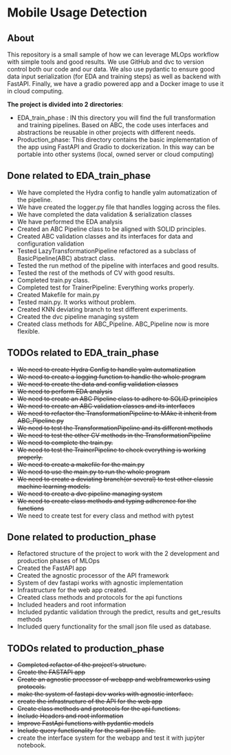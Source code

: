 # Mobile Usage Detection

## About

This repository is a small sample of how we can leverage MLOps workflow with simple tools and good results. We use GitHub and dvc to version control both our code and our data. We also use pydantic to ensure good data input serialization (for EDA and training steps) as well as backend with FastAPI. Finally, we have a gradio powered app and a Docker image to use it in cloud computing.

**The project is divided into 2 directories**:
  - EDA_train_phase : IN this directory you will find the full transformation and training pipelines. Based on ABC, the code uses interfaces and abstractions be reusable in other projects with different needs.
  - Production_phase: This directory contains the basic implementation of the app using FastAPI and Gradio to dockerization. In this way can be portable into other systems (local, owned server or cloud computing)

## Done related to EDA_train_phase
- We have completed the Hydra config to handle yalm automatization of the pipeline.
- We have created the logger.py file that handles logging across the files.
- We have completed the data validation & serialization classes
- We have performed the EDA analysis
- Created an ABC Pipeline class to be aligned with SOLID principles.
- Created ABC validation classes and its interfaces for data and configuration validation
- Tested LazyTransformationPipeline refactored as a subclass of BasicPipeline(ABC) abstract class.
- Tested the run method of the pipeline with interfaces and good results.
- Tested the rest of the methods of CV with good results.
- Completed train.py class.
- Completed test for TrainerPipeline: Everything works properly.
- Created Makefile for main.py
- Tested main.py. It works without problem.
- Created KNN deviating branch to test different experiments.
- Created the dvc pipeline managing system
- Created class methods for ABC_Pipeline. ABC_Pipeline now is more flexible.


## TODOs related to EDA_train_phase
  - ~~We need to create Hydra Config to handle yalm automatization~~ 
  - ~~We need to create a logging function to handle the whole program~~
  - ~~We need to create the data and config validation classes~~
  - ~~We need to perform EDA analysis~~
  - ~~We need to create an ABC Pipeline class to adhere to SOLID principles~~
  - ~~We need to create an ABC validation classes and its interfaces~~
  - ~~We need to refactor the TransformationPipeline to MAke it inherit from ABC_Pipeline.py~~
  - ~~We need to test the TransformationPipeline and its different methods~~
  - ~~We need to test the other CV methods in the TransformationPipeline~~
  - ~~We need to complete the train.py.~~
  - ~~We need to test the TrainerPipeline to check everything is working properly.~~
  - ~~We need to create a makefile for the main.py~~
  - ~~We need to use the main.py to run the whole program~~
  - ~~We need to create a deviating branch(or several) to test other classic machine learning models.~~
  - ~~We need to create a dvc pipeline managing system~~
  - ~~We need to create class methods and typing adherence for the functions~~
  - We need to create test for every class and method with pytest


## Done related to production_phase
  - Refactored structure of the project to work with the 2 development and production phases of MLOps
  - Created the FastAPI app
  - Created the agnostic processor of the API framework
  - System of dev fastapi works with agnostic implementation
  - Infrastructure for the web app created.
  - Created class methods and protocols for the api functions
  - Included headers and root information
  - Included pydantic validation through the predict, results and get_results methods
  - Included query functionality for the small json file used as database.

## TODOs related to production_phase
 - ~~Completed refactor of the project's structure.~~
 -  ~~Create the FASTAPI app~~
 - ~~Create an agnostic processor of webapp and webframeworks using protocols.~~
 - ~~make the system of fastapi dev works with agnostic interface.~~
 - ~~create the infrastructure of the API for the web app~~
 - ~~Create class methods and protocols for the api functions.~~
 - ~~Include Headers and root information~~
 - ~~Improve FastApi functions with pydantic models~~
 - ~~Include query functionality for the small json file.~~
 - create the interface system for the webapp and test it with jupỳter notebook.
